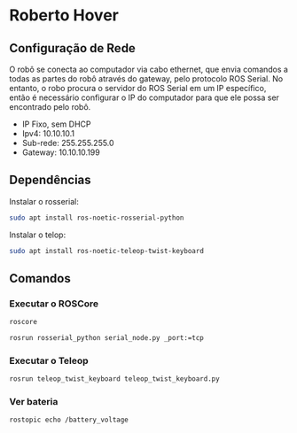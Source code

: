 # Roberto Hover

## Configuração de Rede
O robô se conecta ao computador via cabo ethernet, que envia comandos a todas as partes do robô através do gateway,
pelo protocolo ROS Serial. No entanto, o robo procura o servidor do ROS Serial em um IP específico, então é 
necessário configurar o IP do computador para que ele possa ser encontrado pelo robô.

- IP Fixo, sem DHCP
- Ipv4: 10.10.10.1
- Sub-rede: 255.255.255.0
- Gateway: 10.10.10.199

## Dependências

Instalar o rosserial:

```bash
sudo apt install ros-noetic-rosserial-python
```

Instalar o telop:
```bash
sudo apt install ros-noetic-teleop-twist-keyboard
```

Comandos
---

### Executar o ROSCore

```bash
roscore
```


```bash
rosrun rosserial_python serial_node.py _port:=tcp
```

### Executar o Teleop

```bash
rosrun teleop_twist_keyboard teleop_twist_keyboard.py
```

### Ver bateria

```bash
rostopic echo /battery_voltage
```
